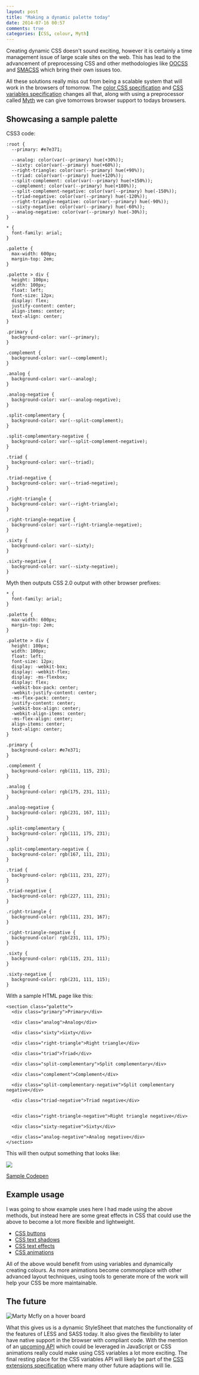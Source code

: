 ```yaml
---
layout: post
title: "Making a dynamic palette today"
date: 2014-07-16 00:57
comments: true
categories: [CSS, colour, Myth]
---
```


Creating dynamic CSS doesn't sound exciting, however it is certainly a time management issue of large scale sites on the web. This has lead to the advancement of preprocessing CSS and other methodologies like [OOCSS](http://oocss.org/) and [SMACSS](https://smacss.com/) which bring their own issues too.

All these solutions really miss out from being a scalable system that will work in the browsers of tomorrow. The [color CSS specification](http://dev.w3.org/csswg/css-color/) and [CSS variables specification](http://www.w3.org/TR/css-variables-1/) changes all that, along with using a preprocessor called [Myth](http://myth.io) we can give tomorrows browser support to todays browsers.


## Showcasing a sample palette

CSS3 code:
```
:root {
  --primary: #e7e371;

  --analog: color(var(--primary) hue(+30%));
  --sixty: color(var(--primary) hue(+60%));
  --right-triangle: color(var(--primary) hue(+90%));
  --triad: color(var(--primary) hue(+120%));
  --split-complement: color(var(--primary) hue(+150%));
  --complement: color(var(--primary) hue(+180%));
  --split-complement-negative: color(var(--primary) hue(-150%));
  --triad-negative: color(var(--primary) hue(-120%));
  --right-triangle-negative: color(var(--primary) hue(-90%));
  --sixty-negative: color(var(--primary) hue(-60%));
  --analog-negative: color(var(--primary) hue(-30%));
}

* {
  font-family: arial;
}

.palette {
  max-width: 600px;
  margin-top: 2em;
}

.palette > div {
  height: 100px;
  width: 100px;
  float: left;
  font-size: 12px;
  display: flex;
  justify-content: center;
  align-items: center;
  text-align: center;
}

.primary {
  background-color: var(--primary);
}

.complement {
  background-color: var(--complement);
}

.analog {
  background-color: var(--analog);
}

.analog-negative {
  background-color: var(--analog-negative);
}

.split-complementary {
  background-color: var(--split-complement);
}

.split-complementary-negative {
  background-color: var(--split-complement-negative);
}

.triad {
  background-color: var(--triad);
}

.triad-negative {
  background-color: var(--triad-negative);
}

.right-triangle {
  background-color: var(--right-triangle);
}

.right-triangle-negative {
  background-color: var(--right-triangle-negative);
}

.sixty {
  background-color: var(--sixty);
}

.sixty-negative {
  background-color: var(--sixty-negative);
}

```

Myth then outputs CSS 2.0 output with other browser prefixes:
```
* {
  font-family: arial;
}

.palette {
  max-width: 600px;
  margin-top: 2em;
}

.palette > div {
  height: 100px;
  width: 100px;
  float: left;
  font-size: 12px;
  display: -webkit-box;
  display: -webkit-flex;
  display: -ms-flexbox;
  display: flex;
  -webkit-box-pack: center;
  -webkit-justify-content: center;
  -ms-flex-pack: center;
  justify-content: center;
  -webkit-box-align: center;
  -webkit-align-items: center;
  -ms-flex-align: center;
  align-items: center;
  text-align: center;
}

.primary {
  background-color: #e7e371;
}

.complement {
  background-color: rgb(111, 115, 231);
}

.analog {
  background-color: rgb(175, 231, 111);
}

.analog-negative {
  background-color: rgb(231, 167, 111);
}

.split-complementary {
  background-color: rgb(111, 175, 231);
}

.split-complementary-negative {
  background-color: rgb(167, 111, 231);
}

.triad {
  background-color: rgb(111, 231, 227);
}

.triad-negative {
  background-color: rgb(227, 111, 231);
}

.right-triangle {
  background-color: rgb(111, 231, 167);
}

.right-triangle-negative {
  background-color: rgb(231, 111, 175);
}

.sixty {
  background-color: rgb(115, 231, 111);
}

.sixty-negative {
  background-color: rgb(231, 111, 115);
}
```

With a sample HTML page like this:
```
<section class="palette">
  <div class="primary">Primary</div>
  
  <div class="analog">Analog</div>
  
  <div class="sixty">Sixty</div>
  
  <div class="right-triangle">Right triangle</div>

  <div class="triad">Triad</div>
  
  <div class="split-complementary">Split complementary</div>
  
  <div class="complement">Complement</div>
  
  <div class="split-complementary-negative">Split complementary negative</div>
  
  <div class="triad-negative">Triad negative</div>


  <div class="right-triangle-negative">Right triangle negative</div>

  <div class="sixty-negative">Sixty</div>
  
  <div class="analog-negative">Analog negative</div>
</section>
```
This will then output something that looks like:

<img src="/images/palette/palette.png" />

[Sample Codepen](http://codepen.io/anon/pen/KdmbA)

## Example usage


I was going to show example uses here I had made using the above methods, but instead here are some great effects in CSS that could use the above to become a lot more flexible and lightweight.

- [CSS buttons](http://cssdeck.com/labs/css-buttons)
- [CSS text shadows](http://www.midwinter-dg.com/blog_demos/css-text-shadows/)
- [CSS text effects](http://medialoot.com/blog/quick-tip-how-to-create-css-text-effects-using-only-the-text-shadow-attribu/)
- [CSS animations](https://developer.mozilla.org/en-US/docs/Web/Guide/CSS/Using_CSS_transitions)

All of the above would benefit from using variables and dynamically creating colours. As more animations become commonplace with other advanced layout techniques, using tools to generate more of the work will help your CSS be more maintainable.

## The future

<img src="/images/palette/future.gif" title="Marty Mcfly on a hover board"/>

What this gives us is a dynamic StyleSheet that matches the functionality of the features of LESS and SASS today.
It also gives the flexibility to later have native support in the browser with compliant code.
With the mention of an [upcoming API](http://www.w3.org/TR/css-variables-1/#changes) which could be leveraged in JavaScript or CSS animations really could make using CSS variables a lot more exciting. The final resting place for the CSS variables API will likely be part of the [CSS extensions specification](http://dev.w3.org/csswg/css-extensions/#custom-property) where many other future adaptions will lie.


